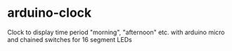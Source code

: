 # arduino-clock
Clock to display time period "morning", "afternoon" etc. with arduino micro and chained switches for 16 segment LEDs
